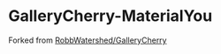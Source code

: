 # GalleryCherry-MaterialYou
Forked from [RobbWatershed/GalleryCherry]([https://pages.github.com/](https://github.com/RobbWatershed/GalleryCherry)https://github.com/RobbWatershed/GalleryCherry)
